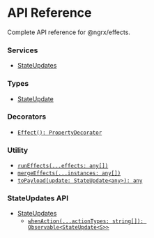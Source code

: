 # API Reference

Complete API reference for @ngrx/effects.

### Services
* [StateUpdates](state_updates.md)

### Types
* [StateUpdate](state_update.md)

### Decorators
* [`Effect(): PropertyDecorator`](effect.md)

### Utility
* [`runEffects(...effects: any[])`](run_effects.md)
* [`mergeEffects(...instances: any[])`](merge_effects.md)
* [`toPayload(update: StateUpdate<any>): any`](to_payload.md)

### StateUpdates API
* [StateUpdates](state_updates.md)
    * [`whenAction(...actionTypes: string[]): Observable<StateUpdate<S>>`](state_updates.md#whenaction)